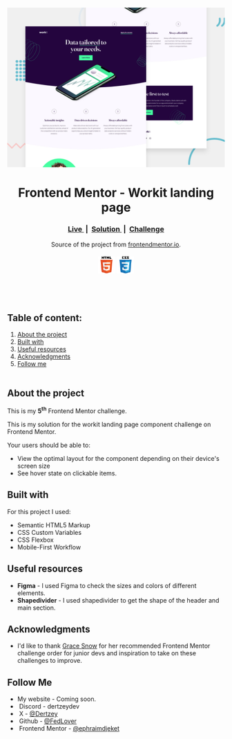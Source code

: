 
![Design preview for the Workit landing page coding challenge](./preview.jpg)

<div align="center">
 <h1>Frontend Mentor - Workit landing page</h1>
 <h3>
    <!-- Netlify Live -->
    <a href="https://workit-page-landing.netlify.app">
      Live
    </a>
    <span>&nbsp;|&nbsp;</span>
    <!-- Frontend Mentor Live solution -->
    <a href="https://github.com/ephraimdjeket/Workit-landing-page" title="Check My Solution on Frontend Mentor">
      Solution
    </a>
    <span>&nbsp;|&nbsp;</span>
    <!-- Frontend Mentor Challenge Link -->
    <a href="https://www.frontendmentor.io/solutions/responsive-landing-page-BXlozdQpqP" title="Original Frontend Mentor Challenge Link">
      Challenge
    </a>
  </h3>
  <div>
     Source of the project from <a href="https://www.frontendmentor.io/" target="_blank">frontendmentor.io</a>.
  </div>
  <h5>
    <p>
      <img src="https://raw.githubusercontent.com/devicons/devicon/master/icons/html5/html5-original-wordmark.svg" alt="html5" width="40" height="40" title="HTML5"/>
      <img src="https://raw.githubusercontent.com/devicons/devicon/master/icons/css3/css3-original-wordmark.svg" alt="css3" width="40" height="40" title="CSS3"/>
    </p>
  </h5>
</div>

<br>
<br>

## Table of content:

1. [About the project](#about-the-project)
1. [Built with](#built-with)
1. [Useful resources](#useful-resources)
1. [Acknowledgments](#acknowledgments)
1. [Follow me](#follow-me)
   <br>
   <br>

## About the project

This is my <strong>5<sup>th</sup></strong> Frontend Mentor challenge.

This is my solution for the workit landing page component challenge on Frontend Mentor.

Your users should be able to:

- View the optimal layout for the component depending on their device's screen size
- See hover state on clickable items.

## Built with

For this project I used:

- Semantic HTML5 Markup
- CSS Custom Variables
- CSS Flexbox
- Mobile-First Workflow

## Useful resources

- **Figma** - I used Figma to check the sizes and colors of different elements.
- **Shapedivider** - I used shapedivider to get the shape of the header and main section.

## Acknowledgments

- I'd like to thank [Grace Snow](https://fedmentor.dev/posts/newbie-fm-challenge-order/) for her recommended Frontend Mentor challenge order for junior devs and inspiration to take on these challenges to improve.

## Follow Me

- My website - Coming soon.
- &nbsp;Discord - dertzeydev
- &nbsp;X - [@Dertzey](https://x.com/Dertzey_)
- &nbsp;Github - [@FedLover](https://github.com/ephraimdjeket)
- &nbsp;Frontend Mentor - [@ephraimdjeket](https://www.frontendmentor.io/profile/ephraimdjeket)


